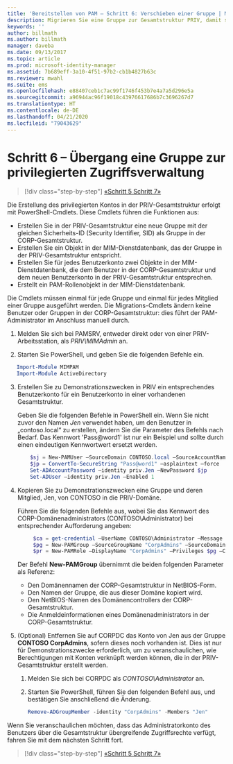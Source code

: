 ```yaml
---
title: 'Bereitstellen von PAM – Schritt 6: Verschieben einer Gruppe | Microsoft Docs'
description: Migrieren Sie eine Gruppe zur Gesamtstruktur PRIV, damit sie mit Privileged Access Management verwaltet werden kann.
keywords: ''
author: billmath
ms.author: billmath
manager: daveba
ms.date: 09/13/2017
ms.topic: article
ms.prod: microsoft-identity-manager
ms.assetid: 7b689eff-3a10-4f51-97b2-cb1b4827b63c
ms.reviewer: mwahl
ms.suite: ems
ms.openlocfilehash: e88407ceb1c7ac99f1746f453b7e4a7a5d296e5a
ms.sourcegitcommit: a96944ac96f19018c43976617686b7c3696267d7
ms.translationtype: HT
ms.contentlocale: de-DE
ms.lasthandoff: 04/21/2020
ms.locfileid: "79043629"
---
```

# <a name="step-6--transition-a-group-to-privileged-access-management"></a>Schritt 6 – Übergang eine Gruppe zur privilegierten Zugriffsverwaltung

> [!div class="step-by-step"]
> [«Schritt 5 ](step-5-establish-trust-between-priv-corp-forests.md)
> [Schritt 7»](step-7-elevate-user-access.md)

Die Erstellung des privilegierten Kontos in der PRIV-Gesamtstruktur erfolgt mit PowerShell-Cmdlets. Diese Cmdlets führen die Funktionen aus:

- Erstellen Sie in der PRIV-Gesamtstruktur eine neue Gruppe mit der gleichen Sicherheits-ID (Security Identifier, SID) als Gruppe in der CORP-Gesamtstruktur.  
- Erstellen Sie ein Objekt in der MIM-Dienstdatenbank, das der Gruppe in der PRIV-Gesamtstruktur entspricht.  
- Erstellen Sie für jedes Benutzerkonto zwei Objekte in der MIM-Dienstdatenbank, die dem Benutzer in der CORP-Gesamtstruktur und dem neuen Benutzerkonto in der PRIV-Gesamtstruktur entsprechen.  
- Erstellt ein PAM-Rollenobjekt in der MIM-Dienstdatenbank.  

Die Cmdlets müssen einmal für jede Gruppe und einmal für jedes Mitglied einer Gruppe ausgeführt werden. Die Migrations-Cmdlets ändern keine Benutzer oder Gruppen in der CORP-Gesamtstruktur: dies führt der PAM-Administrator im Anschluss manuell durch.

1. Melden Sie sich bei PAMSRV, entweder direkt oder von einer PRIV-Arbeitsstation, als *PRIV\MIMAdmin* an.

2.  Starten Sie PowerShell, und geben Sie die folgenden Befehle ein.

```PowerShell
   Import-Module MIMPAM
   Import-Module ActiveDirectory
```

3. Erstellen Sie zu Demonstrationszwecken in PRIV ein entsprechendes Benutzerkonto für ein Benutzerkonto in einer vorhandenen Gesamtstruktur.

   Geben Sie die folgenden Befehle in PowerShell ein.  Wenn Sie nicht zuvor den Namen *Jen* verwendet haben, um den Benutzer in „contoso.local“ zu erstellen, ändern Sie die Parameter des Befehls nach Bedarf. Das Kennwort 'Pass@word1' ist nur ein Beispiel und sollte durch einen eindeutigen Kennwortwert ersetzt werden.

   ```PowerShell
       $sj = New-PAMUser –SourceDomain CONTOSO.local –SourceAccountName Jen
       $jp = ConvertTo-SecureString "Pass@word1" –asplaintext –force
       Set-ADAccountPassword –identity priv.Jen –NewPassword $jp
       Set-ADUser –identity priv.Jen –Enabled 1
   ```

4. Kopieren Sie zu Demonstrationszwecken eine Gruppe und deren Mitglied, Jen, von CONTOSO in die PRIV-Domäne.

    Führen Sie die folgenden Befehle aus, wobei Sie das Kennwort des CORP-Domänenadministrators (CONTOSO\Administrator) bei entsprechender Aufforderung angeben:

   ```PowerShell
        $ca = get-credential –UserName CONTOSO\Administrator –Message "CORP forest domain admin credentials"
        $pg = New-PAMGroup –SourceGroupName "CorpAdmins" –SourceDomain CONTOSO.local                 –SourceDC CORPDC.contoso.local –Credentials $ca
        $pr = New-PAMRole –DisplayName "CorpAdmins" –Privileges $pg –Candidates $sj
   ```

    Der Befehl **New-PAMGroup** übernimmt die beiden folgenden Parameter als Referenz:

     -   Den Domänennamen der CORP-Gesamtstruktur in NetBIOS-Form.  
     -   Den Namen der Gruppe, die aus dieser Domäne kopiert wird.  
     -   Den NetBIOS-Namen des Domänencontrollers der CORP-Gesamtstruktur.  
     -   Die Anmeldeinformationen eines Domänenadministrators in der CORP-Gesamtstruktur.  

5. (Optional) Entfernen Sie auf CORPDC das Konto von Jen aus der Gruppe **CONTOSO CorpAdmins**, sofern dieses noch vorhanden ist.  Dies ist nur für Demonstrationszwecke erforderlich, um zu veranschaulichen, wie Berechtigungen mit Konten verknüpft werden können, die in der PRIV-Gesamtstruktur erstellt werden.

   1.  Melden Sie sich bei CORPDC als *CONTOSO\Administrator* an.

   2.  Starten Sie PowerShell, führen Sie den folgenden Befehl aus, und bestätigen Sie anschließend die Änderung.

       ```PowerShell
       Remove-ADGroupMember -identity "CorpAdmins" -Members "Jen"
       ```


Wenn Sie veranschaulichen möchten, dass das Administratorkonto des Benutzers über die Gesamtstruktur übergreifende Zugriffsrechte verfügt, fahren Sie mit dem nächsten Schritt fort.

> [!div class="step-by-step"]
> [«Schritt 5 ](step-5-establish-trust-between-priv-corp-forests.md)
> [Schritt 7»](step-7-elevate-user-access.md)
